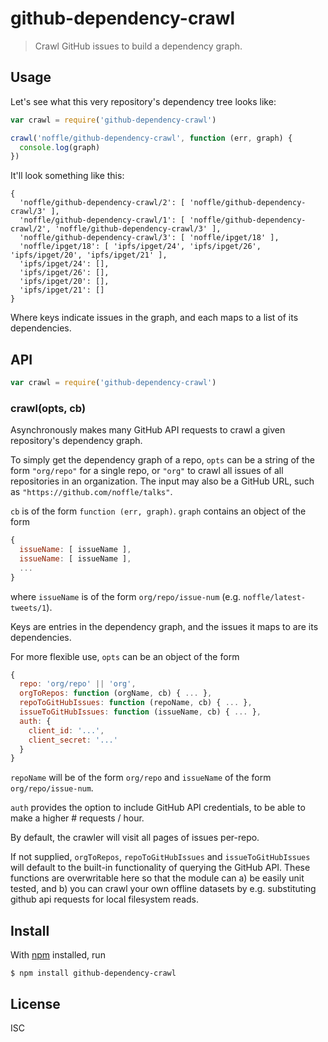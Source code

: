 # github-dependency-crawl

> Crawl GitHub issues to build a dependency graph.


## Usage

Let's see what this very repository's dependency tree looks like:

```js
var crawl = require('github-dependency-crawl')

crawl('noffle/github-dependency-crawl', function (err, graph) {
  console.log(graph)
})
```

It'll look something like this:

```
{
  'noffle/github-dependency-crawl/2': [ 'noffle/github-dependency-crawl/3' ],
  'noffle/github-dependency-crawl/1': [ 'noffle/github-dependency-crawl/2', 'noffle/github-dependency-crawl/3' ],
  'noffle/github-dependency-crawl/3': [ 'noffle/ipget/18' ],
  'noffle/ipget/18': [ 'ipfs/ipget/24', 'ipfs/ipget/26', 'ipfs/ipget/20', 'ipfs/ipget/21' ],
  'ipfs/ipget/24': [],
  'ipfs/ipget/26': [],
  'ipfs/ipget/20': [],
  'ipfs/ipget/21': []
}
```

Where keys indicate issues in the graph, and each maps to a list of its
dependencies.

## API

```js
var crawl = require('github-dependency-crawl')
```

### crawl(opts, cb)

Asynchronously makes many GitHub API requests to crawl a given repository's
dependency graph.

To simply get the dependency graph of a repo, `opts` can be a string of the form
`"org/repo"` for a single repo, or `"org"` to crawl all issues of all
repositories in an organization. The input may also be a GitHub URL, such as
`"https://github.com/noffle/talks"`.

`cb` is of the form `function (err, graph)`. `graph` contains an object of the
form

```js
{
  issueName: [ issueName ],
  issueName: [ issueName ],
  ...
}
```

where `issueName` is of the form `org/repo/issue-num` (e.g.
`noffle/latest-tweets/1`).

Keys are entries in the dependency graph, and the issues it maps to are its
dependencies.

For more flexible use, `opts` can be an object of the form

```js
{
  repo: 'org/repo' || 'org',
  orgToRepos: function (orgName, cb) { ... },
  repoToGitHubIssues: function (repoName, cb) { ... },
  issueToGitHubIssues: function (issueName, cb) { ... },
  auth: {
    client_id: '...',
    client_secret: '...'
  }
}
```

`repoName` will be of the form `org/repo` and `issueName` of the form
`org/repo/issue-num`.

`auth` provides the option to include GitHub API credentials, to be able to make
a higher # requests / hour.

By default, the crawler will visit all pages of issues per-repo.

If not supplied, `orgToRepos`, `repoToGitHubIssues` and `issueToGitHubIssues`
will default to the built-in functionality of querying the GitHub API. These
functions are overwritable here so that the module can a) be easily unit tested,
and b) you can crawl your own offline datasets by e.g. substituting github api
requests for local filesystem reads.


## Install

With [npm](https://npmjs.org/) installed, run

```
$ npm install github-dependency-crawl
```

## License

ISC


